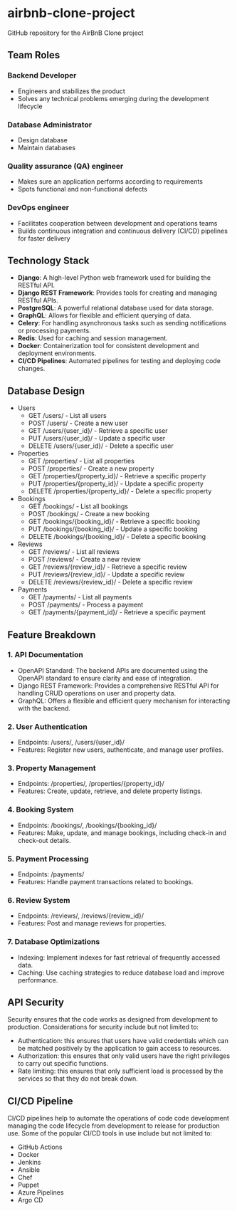# airbnb-clone-project
GitHub repository for the AirBnB Clone project

## Team Roles

### Backend Developer
- Engineers and stabilizes the product
- Solves any technical problems emerging during the development lifecycle
  
### Database Administrator
- Design database
- Maintain databases

### Quality assurance (QA) engineer
- Makes sure an application performs according to requirements
- Spots functional and non-functional defects

### DevOps engineer
- Facilitates cooperation between development and operations teams
- Builds continuous integration and continuous delivery (CI/CD) pipelines for faster delivery

## Technology Stack
- **Django**: A high-level Python web framework used for building the RESTful API.
- **Django REST Framework**: Provides tools for creating and managing RESTful APIs.
- **PostgreSQL**: A powerful relational database used for data storage.
- **GraphQL**: Allows for flexible and efficient querying of data.
- **Celery**: For handling asynchronous tasks such as sending notifications or processing payments.
- **Redis**: Used for caching and session management.
- **Docker**: Containerization tool for consistent development and deployment environments.
- **CI/CD Pipelines**: Automated pipelines for testing and deploying code changes.

## Database Design
- Users
  - GET /users/ - List all users
  - POST /users/ - Create a new user
  - GET /users/{user_id}/ - Retrieve a specific user
  - PUT /users/{user_id}/ - Update a specific user
  - DELETE /users/{user_id}/ - Delete a specific user
- Properties
  - GET /properties/ - List all properties
  - POST /properties/ - Create a new property
  - GET /properties/{property_id}/ - Retrieve a specific property
  - PUT /properties/{property_id}/ - Update a specific property
  - DELETE /properties/{property_id}/ - Delete a specific property
- Bookings
  - GET /bookings/ - List all bookings
  - POST /bookings/ - Create a new booking
  - GET /bookings/{booking_id}/ - Retrieve a specific booking
  - PUT /bookings/{booking_id}/ - Update a specific booking
  - DELETE /bookings/{booking_id}/ - Delete a specific booking
- Reviews
  - GET /reviews/ - List all reviews
  - POST /reviews/ - Create a new review
  - GET /reviews/{review_id}/ - Retrieve a specific review
  - PUT /reviews/{review_id}/ - Update a specific review
  - DELETE /reviews/{review_id}/ - Delete a specific review
- Payments
  - GET /payments/ - List all payments
  - POST /payments/ - Process a payment
  - GET /payments/{payment_id}/ - Retrieve a specific payment

## Feature Breakdown
### 1. API Documentation
* OpenAPI Standard: The backend APIs are documented using the OpenAPI standard to ensure clarity and ease of integration.
* Django REST Framework: Provides a comprehensive RESTful API for handling CRUD operations on user and property data.
* GraphQL: Offers a flexible and efficient query mechanism for interacting with the backend.
### 2. User Authentication
* Endpoints: /users/, /users/{user_id}/
* Features: Register new users, authenticate, and manage user profiles.
### 3. Property Management
* Endpoints: /properties/, /properties/{property_id}/
* Features: Create, update, retrieve, and delete property listings.
### 4. Booking System
* Endpoints: /bookings/, /bookings/{booking_id}/
* Features: Make, update, and manage bookings, including check-in and check-out details.
### 5. Payment Processing
* Endpoints: /payments/
* Features: Handle payment transactions related to bookings.
### 6. Review System
* Endpoints: /reviews/, /reviews/{review_id}/
* Features: Post and manage reviews for properties.
### 7. Database Optimizations
* Indexing: Implement indexes for fast retrieval of frequently accessed data.
* Caching: Use caching strategies to reduce database load and improve performance.

## API Security
Security ensures that the code works as designed from development to production. Considerations for security include but not limited to:
- Authentication: this ensures that users have valid credentials which can be matched positively by the application to gain access to resources.
- Authorization: this ensures that only valid users have the right privileges to carry out specific functions. 
- Rate limiting: this ensures that only sufficient load is processed by the services so that they do not break down.

## CI/CD Pipeline
CI/CD pipelines help to automate the operations of code code development managing the code lifecycle from development to release for production use. 
Some of the popular CI/CD tools in use include but not limited to:
- GitHub Actions
- Docker
- Jenkins
- Ansible
- Chef
- Puppet
- Azure Pipelines
- Argo CD
